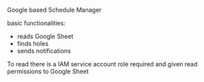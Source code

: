 Google based Schedule Manager

basic functionalities:
- reads Google Sheet
- finds holes
- sends notifications

To read there is a IAM service account role required and given read permissions to Google Sheet